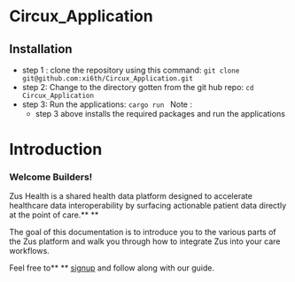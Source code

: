 # Circux_Application

## Installation

* step 1 :  clone the repository using this command:
  `git clone git@github.com:xi6th/Circux_Application.git`
* step 2: Change to the directory gotten from the git hub repo:
  `cd Circux_Application`
* step 3: Run the applications:
  `cargo run `
  Note :
  * step 3 above installs the required packages and run the applications

# Introduction

### Welcome Builders!

Zus Health is a shared health data platform designed to accelerate healthcare data interoperability by surfacing actionable patient data directly at the point of care.** **

The goal of this documentation is to introduce you to the various parts of the Zus platform and walk you through how to integrate Zus into your care workflows.

Feel free to** ** [ signup](google.com)   and follow along with our guide.
